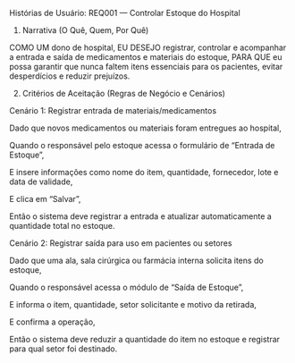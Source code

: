 Histórias de Usuário: REQ001 — Controlar Estoque do Hospital
1. Narrativa (O Quê, Quem, Por Quê)

COMO UM dono de hospital,
EU DESEJO registrar, controlar e acompanhar a entrada e saída de medicamentos e materiais do estoque,
PARA QUE eu possa garantir que nunca faltem itens essenciais para os pacientes, evitar desperdícios e reduzir prejuízos.

2. Critérios de Aceitação (Regras de Negócio e Cenários)

Cenário 1: Registrar entrada de materiais/medicamentos

Dado que novos medicamentos ou materiais foram entregues ao hospital,

Quando o responsável pelo estoque acessa o formulário de “Entrada de Estoque”,

E insere informações como nome do item, quantidade, fornecedor, lote e data de validade,

E clica em “Salvar”,

Então o sistema deve registrar a entrada e atualizar automaticamente a quantidade total no estoque.

Cenário 2: Registrar saída para uso em pacientes ou setores

Dado que uma ala, sala cirúrgica ou farmácia interna solicita itens do estoque,

Quando o responsável acessa o módulo de “Saída de Estoque”,

E informa o item, quantidade, setor solicitante e motivo da retirada,

E confirma a operação,

Então o sistema deve reduzir a quantidade do item no estoque e registrar para qual setor foi destinado.